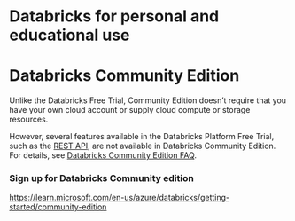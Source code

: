 # Databricks for personal and educational use

# Databricks Community Edition
Unlike the Databricks Free Trial, Community Edition doesn’t require that you have your own cloud account or supply cloud compute or storage resources.

However, several features available in the Databricks Platform Free Trial, such as the [REST API](https://docs.databricks.com/api/azure/workspace/introduction), are not available in Databricks Community Edition. For details, see [Databricks Community Edition FAQ](https://databricks.com/product/faq/community-edition).

### Sign up for Databricks Community edition
https://learn.microsoft.com/en-us/azure/databricks/getting-started/community-edition
